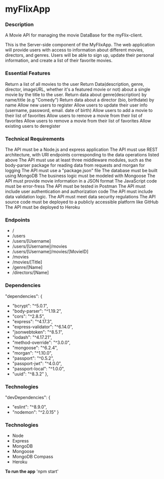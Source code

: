 # myFlixApp
 
 ### Description
 A Movie API for managing the movie DataBase for the myFlix-client.
 
 This is the Server-side component of the MyFlixApp. The web application will provide users with access to information about different movies, directors, and genres. Users will be able to sign up, update their personal information, and create a list of their favorite movies.
 
 
 ### Essential Features
 Return a list of all movies to the user
 Return Data(description, genre, director, imageURL, whether it's a featured movie or not) about a single movie by the title to the user.
 Return data about genre(description) by name/title (e.g "Comedy")
 Return data about a director (bio, birthdate) by name
 Allow new users to register
 Allow users to update their user info (username, password, email. date of birth)
 Allow users to add a movie to their list of favorites
 Allow users to remove a movie from their list of favorites
 Allow users to remove a movie from their list of favorites
 Allow existing users to deregister
 
 ### Technical Requirements
 
 The API must be a Node.js and express application
 The API must use REST architecture, with URl endpoints corresponding to the data operations listed above
 The API must use at least three middleware modules, such as the body-parser package for reading data from requests and morgan for logging
 The API must use a "package.json" file
 The database must be built using MongoDB
 The business logic must be modeled with Mongoose
 The API must provide movie information in a JSON format
 The JavaScript code must be error-fress
 The API must be tested in Postman
 The API must include user authentication and authorization code
 The API must include data validation logic.
 The API must meet data security regulations
 The API source code must be deployed to a publicly accessible platform like GitHub
 The API must be deployed to Heroku
 
 ### Endpoints
 
- /
- /users
- /users/[Username]
- /users/[Username]/movies
- /users/[Username]/movies/[MovieID]
- /movies
- /movies/[Title]
- /genre/[Name]
- /directors/[Name]


### Dependencies
"dependencies": {
   - "bcrypt": "^5.0.1",
   - "body-parser": "^1.19.2",
   - "cors": "^2.8.5",
   - "express": "^4.17.3",
   - "express-validator": "^6.14.0",
   - "jsonwebtoken": "^8.5.1",
   - "lodash": "^4.17.21",
   - "method-override": "^3.0.0",
   - "mongoose": "^6.2.4",
   - "morgan": "^1.10.0",
   - "passport": "^0.5.2",
   - "passport-jwt": "^4.0.0",
   - "passport-local": "^1.0.0",
   - "uuid": "^8.3.2"
  },
  
### Technologies
"devDependencies": {
   - "eslint": "^8.9.0",
   - "nodemon": "^2.0.15"
  }
  

### Technologies
- Node
- Express
- MongoDB
- Mongoose
- MongoDB Compass
- Heroku

**To run the app**
'npm start'
